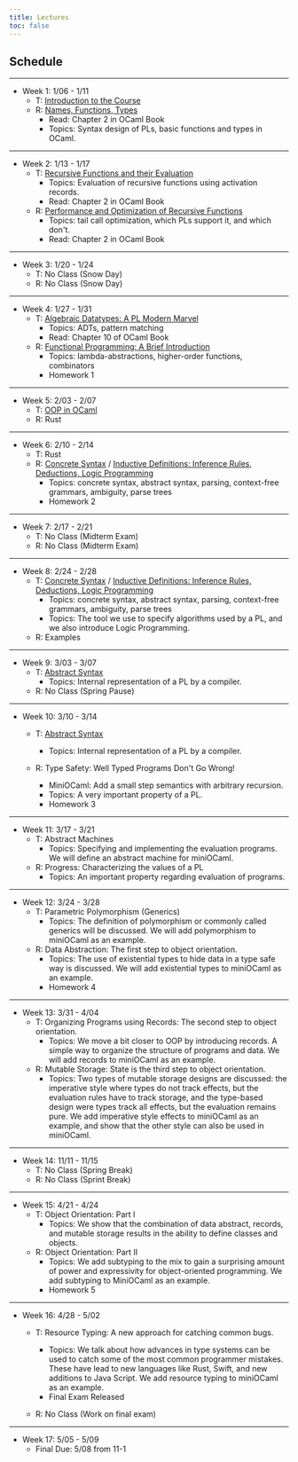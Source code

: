 ```yaml
---
title: Lectures
toc: false
---
```


## Schedule


---

- Week 1: 1/06 - 1/11
  - T: [Introduction to the Course](includes/lecture-notes/slides/1-introduction-to-the-course.pdf)
  - R: [Names, Functions, Types](includes/lecture-notes/slides/2-names-functions-and-types.pdf)
    - Read: Chapter 2 in OCaml Book
    - Topics: Syntax design of PLs, basic functions and types in OCaml.

---

- Week 2: 1/13 - 1/17
  - T: [Recursive Functions and their Evaluation](includes/lecture-notes/slides/3-recursive-functions-act-records.pdf)
    - Topics: Evaluation of recursive functions using activation records.
    - Read: Chapter 2 in OCaml Book
  - R: [Performance and Optimization of Recursive
    Functions](includes/lecture-notes/slides/performance-recursive-functions.pdf) 
    - Topics: tail call optimization, which PLs support it, and which don't.
    - Read: Chapter 2 in OCaml Book    

---

- Week 3: 1/20 - 1/24
  - T: No Class (Snow Day)
  - R: No Class (Snow Day)
  
---

- Week 4: 1/27 - 1/31
  - T: [Algebraic Datatypes: A PL Modern Marvel](includes/lecture-notes/slides/5-ADTs.pdf)
    - Topics: ADTs, pattern matching
    - Read: Chapter 10 of OCaml Book
  - R: [Functional Programming: A Brief Introduction](includes/lecture-notes/slides/6-FP.pdf)
    - Topics: lambda-abstractions, higher-order functions, combinators 
    - Homework 1 

---

- Week 5: 2/03 - 2/07
  - T: [OOP in OCaml](includes/lecture-notes/slides/7-OOP.pdf)
  - R: Rust    

---

- Week 6: 2/10 - 2/14
  - T: Rust
  - R: [Concrete Syntax](includes/lecture-notes/slides/8-concrete-syntax.pdf) / [Inductive Definitions: Inference Rules, Deductions, Logic Programming](includes/lecture-notes/slides/9-inductive-defs.pdf)
    - Topics: concrete syntax, abstract syntax, parsing, context-free grammars, ambiguity, parse trees   
    - Homework 2 

---

- Week 7: 2/17 - 2/21
  - T: No Class (Midterm Exam)  
  - R: No Class (Midterm Exam)  

---

- Week 8: 2/24 - 2/28
  - T: [Concrete Syntax](includes/lecture-notes/slides/8-concrete-syntax.pdf) / [Inductive Definitions: Inference Rules, Deductions, Logic Programming](includes/lecture-notes/slides/9-inductive-defs.pdf)
    - Topics: concrete syntax, abstract syntax, parsing, context-free grammars, ambiguity, parse trees    
    - Topics: The tool we use to specify algorithms used by a PL, and we also introduce Logic Programming.                
  - R: Examples
  
---

- Week 9: 3/03 - 3/07
  - T: [Abstract Syntax](includes/lecture-notes/slides/10-abstract-syntax.pdf)
    - Topics: Internal representation of a PL by a compiler.  
  - R: No Class (Spring Pause)

---

- Week 10: 3/10 - 3/14
  - T: [Abstract Syntax](includes/lecture-notes/slides/10-abstract-syntax.pdf)
    - Topics: Internal representation of a PL by a compiler.  
    
  - R: Type Safety: Well Typed Programs Don't Go Wrong!
    - MiniOCaml: Add a small step semantics with arbitrary recursion.
    - Topics: A very important property of a PL.    
    - Homework 3

---

- Week 11: 3/17 - 3/21
  - T: Abstract Machines
    - Topics: Specifying and implementing the evaluation programs.  We will define an abstract machine for miniOCaml.        
  - R: Progress: Characterizing the values of a PL
    - Topics: An important property regarding evaluation of programs.

---

- Week 12: 3/24 - 3/28
  - T: Parametric Polymorphism (Generics)
    - Topics: The definition of polymorphism or commonly called
      generics will be discussed. We will add polymorphism to
      miniOCaml as an example. 
  - R: Data Abstraction: The first step to object orientation.
    - Topics: The use of existential types to hide data in a type safe
      way is discussed.  We will add existential types to miniOCaml as
      an example.  
    - Homework 4
    
---

- Week 13: 3/31 - 4/04
  - T: Organizing Programs using Records: The second step to object orientation.
    - Topics: We move a bit closer to OOP by introducing records.  A
      simple way to organize the structure of programs and data.  We
      will add records to miniOCaml as an example.       
  - R: Mutable Storage: State is the third step to object orientation.
    - Topics: Two types of mutable storage designs are discussed: the
      imperative style where types do not track effects, but the
      evaluation rules have to track storage, and the type-based
      design were types track all effects, but the evaluation remains
      pure.  We add imperative style effects to miniOCaml as an
      example, and show that the other style can also be used in
      miniOCaml.          

---

- Week 14: 11/11 - 11/15
  - T: No Class (Spring Break)
  - R: No Class (Sprint Break)

---

- Week 15: 4/21 - 4/24
  - T: Object Orientation: Part I
    - Topics: We show that the combination of data abstract, records,
      and mutable storage results in the ability to define classes and
      objects.    
  - R: Object Orientation: Part II
    - Topics: We add subtyping to the mix to gain a surprising amount
      of power and expressivity for object-oriented programming.  We
      add subtyping to MiniOCaml as an example. 
    - Homework 5 

---

- Week 16: 4/28 - 5/02
  - T: Resource Typing: A new approach for catching common bugs.
    - Topics: We talk about how advances in type systems can be used
      to catch some of the most common programmer mistakes. These have
      lead to new languages like Rust, Swift, and new additions to
      Java Script. We add resource typing to miniOCaml as an example. 
    - Final Exam Released

  - R: No Class (Work on final exam)
    
---

- Week 17: 5/05 - 5/09
  - Final Due: 5/08 from 11-1

